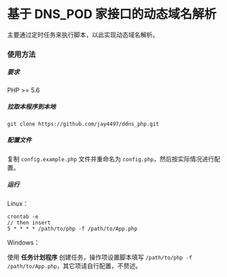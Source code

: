 # 基于 DNS_POD 家接口的动态域名解析

主要通过定时任务来执行脚本，以此实现动态域名解析。

### 使用方法

##### 要求

PHP >= 5.6

##### 拉取本程序到本地

```
git clone https://github.com/jay4497/ddns_php.git
```

##### 配置文件

复制 `config.example.php` 文件并重命名为 `config.php`，然后按实际情况进行配置。

##### 运行

Linux：

```
crontab -e
// then insert
5 * * * * /path/to/php -f /path/to/App.php
```

Windows：

使用 **任务计划程序** 创建任务，操作项设置脚本填写 `/path/to/php -f /path/to/App.php`，其它项请自行配置，不赘述。